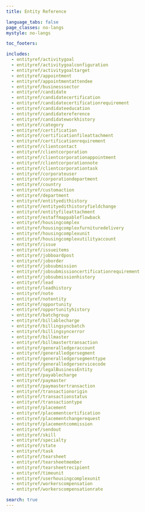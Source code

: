 ```yaml
---
title: Entity Reference

language_tabs: false
page_classes: no-langs
mystyle: no-langs

toc_footers:

includes:
  - entityref/activitygoal
  - entityref/activitygoalconfiguration
  - entityref/activitygoaltarget
  - entityref/appointment
  - entityref/appointmentattendee
  - entityref/businesssector
  - entityref/candidate
  - entityref/candidatecertification
  - entityref/candidatecertificationrequirement
  - entityref/candidateeducation
  - entityref/candidatereference
  - entityref/candidateworkhistory
  - entityref/category
  - entityref/certification
  - entityref/certificationfileattachment
  - entityref/certificationrequirement
  - entityref/clientcontact
  - entityref/clientcorporation
  - entityref/clientcorporationappointment
  - entityref/clientcorporationnote
  - entityref/clientcorporationtask
  - entityref/corporateuser
  - entityref/corporationdepartment
  - entityref/country
  - entityref/customaction
  - entityref/department
  - entityref/entityedithistory
  - entityref/entityedithistoryfieldchange
  - entityref/entityfileattachment
  - entityref/estaffmappableflowback
  - entityref/housingcomplex
  - entityref/housingcomplexfurnituredelivery
  - entityref/housingcomplexunit
  - entityref/housingcomplexutilityaccount
  - entityref/issue
  - entityref/issueitems
  - entityref/jobboardpost
  - entityref/joborder
  - entityref/jobsubmission
  - entityref/jobsubmissioncertificationrequirement
  - entityref/jobsubmissionhistory
  - entityref/lead
  - entityref/leadhistory
  - entityref/note
  - entityref/notentity
  - entityref/opportunity
  - entityref/opportunityhistory
  - entityref/batchgroup
  - entityref/billablecharge
  - entityref/billingsyncbatch
  - entityref/billingsyncerror
  - entityref/billmaster
  - entityref/billmastertransaction
  - entityref/generalledgeraccount
  - entityref/generalledgersegment
  - entityref/generalledgersegmenttype
  - entityref/generalledgerservicecode
  - entityref/legalBusinessEntity
  - entityref/payablecharge
  - entityref/paymaster
  - entityref/paymastertransaction
  - entityref/transactionorigin
  - entityref/transactionstatus
  - entityref/transactiontype
  - entityref/placement
  - entityref/placementcertification
  - entityref/placementchangerequest
  - entityref/placementcommission
  - entityref/sendout
  - entityref/skill
  - entityref/specialty
  - entityref/state
  - entityref/task
  - entityref/tearsheet
  - entityref/tearsheetmember
  - entityref/tearsheetrecipient
  - entityref/timeunit
  - entityref/userhousingcomplexunit
  - entityref/workerscompensation
  - entityref/workerscompensationrate

search: true
---
```

